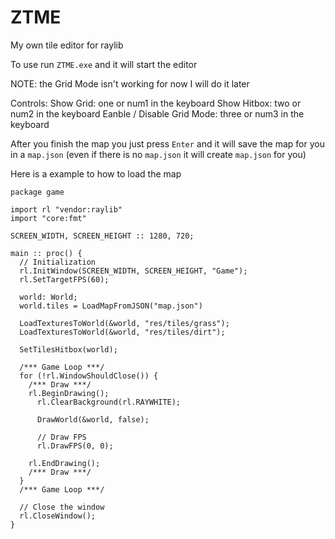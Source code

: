 # ZTME
 My own tile editor for raylib

To use run `ZTME.exe` and it will start the editor

NOTE: the Grid Mode isn't working for now I will do it later

Controls:
Show Grid: one or num1 in the keyboard
Show Hitbox: two or num2 in the keyboard
Eanble / Disable Grid Mode: three or num3 in the keyboard

After you finish the map you just press `Enter` and it will save the map for you in a `map.json` (even if there is no `map.json` it will create `map.json` for you)

Here is a example to how to load the map

```odin
package game

import rl "vendor:raylib"
import "core:fmt"

SCREEN_WIDTH, SCREEN_HEIGHT :: 1280, 720;

main :: proc() {
  // Initialization
  rl.InitWindow(SCREEN_WIDTH, SCREEN_HEIGHT, "Game");
  rl.SetTargetFPS(60);

  world: World;
  world.tiles = LoadMapFromJSON("map.json")

  LoadTexturesToWorld(&world, "res/tiles/grass");
  LoadTexturesToWorld(&world, "res/tiles/dirt");

  SetTilesHitbox(world);

  /*** Game Loop ***/
  for (!rl.WindowShouldClose()) {
    /*** Draw ***/
    rl.BeginDrawing();
      rl.ClearBackground(rl.RAYWHITE);

      DrawWorld(&world, false);

      // Draw FPS
      rl.DrawFPS(0, 0);

    rl.EndDrawing();
    /*** Draw ***/
  }
  /*** Game Loop ***/

  // Close the window
  rl.CloseWindow();
}
```
